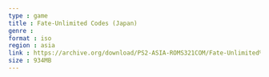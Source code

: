 ```yaml
---
type : game
title : Fate-Unlimited Codes (Japan)
genre : 
format : iso
region : asia
link : https://archive.org/download/PS2-ASIA-ROMS321COM/Fate-Unlimited%20Codes%20%28Japan%29.7z
size : 934MB
---
```

